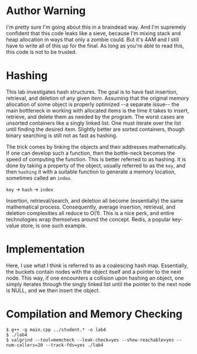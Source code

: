# Author Warning

I'm pretty sure I'm going about this in a braindead way. And I'm supremely 
confident that this code leaks like a sieve, because I'm mixing stack and 
heap allocation in ways that only a zombie could. But it's 4AM and I still 
have to write all of this up for the final. As long as you're able to read
this, this code is not to be trusted.

# Hashing

This lab investigates hash structures. The goal is to have fast insertion,
retrieval, and deletion of any given item. Assuming that the original memory
allocation of some object is properly optimized --a separate issue-- the main
bottleneck in working with allocated items is the time it takes to insert,
retrieve, and delete them as needed by the program. The worst cases are
unsorted containers like a singly linked list. One must iterate over the list
until finding the desired item.  Slightly better are sorted containers, though
binary searching is still not as fast as hashing. 

The trick comes by linking the objects and their addresses mathematically. If
one can develop such a function, then the bottle-neck becomes the speed of 
computing the function. This is better referred to as hashing. It is done by
taking a property of the object, usually referred to as the `key`, and then
`hashing` it with a suitable function to generate a memory location, sometimes
called an `index`.

`key` -> `hash` -> `index`

Insertion, retrieval/search, and deletion all become (essentially) the same
mathematical process. Consequently, average insertion, retrieval, and deletion
complexities all reduce to O(1).  This is a nice perk, and entire technologies
wrap themselves around the concept. Redis, a popular key-value store, is one 
such example.

# Implementation

Here, I use what I think is referred to as a coalescing hash map. Essentially, 
the buckets contain nodes with the object itself and a pointer to the next 
node. This way, if one encounters a collision upon hashing an object, one 
simply iterates through the singly linked list until the pointer to the next 
node is NULL, and we then insert the object.

# Compilation and Memory Checking

    $ g++ -g main.cpp ../student.* -o lab4
    $ ./lab4
    $ valgrind --tool=memcheck --leak-check=yes --show-reachable=yes --num-callers=20 --track-fds=yes ./lab4


